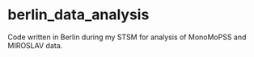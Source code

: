 # berlin_data_analysis
Code written in Berlin during my STSM for analysis of MonoMoPSS and MIROSLAV data.
